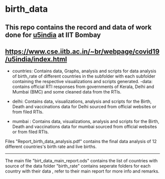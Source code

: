 # birth_data
## This repo contains the record and data of work done for [u5india](https://www.cse.iitb.ac.in/~br/webpage/covid19/u5india/index.html) at IIT Bombay
https://www.cse.iitb.ac.in/~br/webpage/covid19/u5india/index.html
---
- countries: Contains data, Graphs, analysis and scripts for data analysis of birth_rate of different countries             in the subfolder with each subfolder containing the respective visualizations and scripts generated.
-data: contains official RTI responses from governments of Kerala, Delhi and Mumbai (BMC) and some cleaned data from the RTIs.

- delhi: Contains data, visualizations, analysis and scripts for the Birth, Death and vaccinations data for Delhi sourced from official websites or from filed RTIs.
- mumbai :  Contains data, visualizations, analysis and scripts for the Birth, Death and vaccinations data for mumbai sourced from official websites or from filed RTIs.

Files "Report_birth_data_analysis.pdf" contains the final data analysis of 12 different countries's birth rate and live births.

---
The main file "birt_data_main_report.ods" contains the list of countries with source of the data
folder "birth_rate" contains seperate folders for each country with their data , refer to their
main report for more info and remarks.

